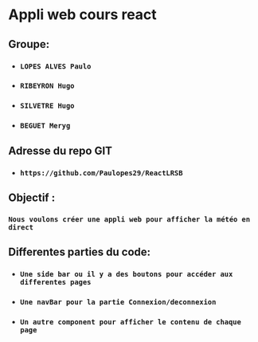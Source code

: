 # Appli web cours react

## Groupe:

- ### `LOPES ALVES Paulo`
- ### `RIBEYRON Hugo`
- ### `SILVETRE Hugo`
- ### `BEGUET Meryg`

## Adresse du repo GIT
- ### `https://github.com/Paulopes29/ReactLRSB`

## Objectif :
### `Nous voulons créer une appli web pour afficher la météo en direct`

## Differentes parties du code:

- ### `Une side bar ou il y a des boutons pour accéder aux differentes pages`
- ### `Une navBar pour la partie Connexion/deconnexion`
- ### `Un autre component pour afficher le contenu de chaque page`






